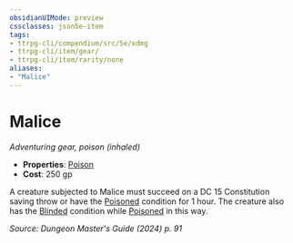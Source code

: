 ```yaml
---
obsidianUIMode: preview
cssclasses: json5e-item
tags:
- ttrpg-cli/compendium/src/5e/xdmg
- ttrpg-cli/item/gear/
- ttrpg-cli/item/rarity/none
aliases: 
- "Malice"
---
```

# Malice
*Adventuring gear, poison (inhaled)*  


- **Properties**: [Poison](3-Mechanics/CLI/rules/item-properties.md#Poison)
- **Cost**: 250 gp

A creature subjected to Malice must succeed on a DC 15 Constitution saving throw or have the [Poisoned](3-Mechanics/CLI/rules/conditions.md#Poisoned) condition for 1 hour. The creature also has the [Blinded](3-Mechanics/CLI/rules/conditions.md#Blinded) condition while [Poisoned](3-Mechanics/CLI/rules/conditions.md#Poisoned) in this way.

*Source: Dungeon Master's Guide (2024) p. 91*